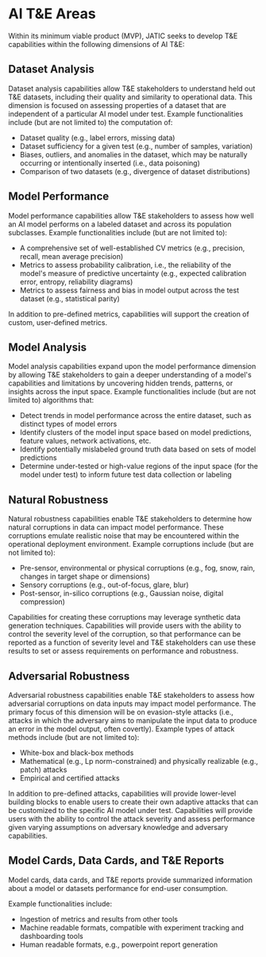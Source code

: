 # AI T&E Areas

<!--This section is probably no longer needed. This description should now be fulfilled by the documentation of the particular tools-->

Within its minimum viable product (MVP), JATIC seeks to develop T&E capabilities within the following dimensions of AI T&E:

## Dataset Analysis

Dataset analysis capabilities allow T&E stakeholders to understand held out T&E datasets, including their quality and similarity to operational data. This dimension is focused on assessing properties of a dataset that are independent of a particular AI model under test. Example functionalities include (but are not limited to) the computation of:

- Dataset quality (e.g., label errors, missing data)
- Dataset sufficiency for a given test (e.g., number of samples, variation)
- Biases, outliers, and anomalies in the dataset, which may be naturally occurring or intentionally inserted (i.e., data poisoning)
- Comparison of two datasets (e.g., divergence of dataset distributions)

## Model Performance

Model performance capabilities allow T&E stakeholders to assess how well an AI model performs on a labeled dataset and across its population subclasses. Example functionalities include (but are not limited to):

- A comprehensive set of well-established CV metrics (e.g., precision, recall, mean average precision)
- Metrics to assess probability calibration, i.e., the reliability of the model's measure of predictive uncertainty (e.g., expected calibration error, entropy, reliability diagrams)
- Metrics to assess fairness and bias in model output across the test dataset (e.g., statistical parity)

In addition to pre-defined metrics, capabilities will support the creation of custom, user-defined metrics.

## Model Analysis

Model analysis capabilities expand upon the model performance dimension by allowing T&E stakeholders to gain a deeper understanding of a model's capabilities and limitations by uncovering hidden trends, patterns, or insights across the input space. Example functionalities include (but are not limited to) algorithms that:

- Detect trends in model performance across the entire dataset, such as distinct types of model errors
- Identify clusters of the model input space based on model predictions, feature values, network activations, etc.
- Identify potentially mislabeled ground truth data based on sets of model predictions
- Determine under-tested or high-value regions of the input space (for the model under test) to inform future test data collection or labeling

## Natural Robustness

Natural robustness capabilities enable T&E stakeholders to determine how natural corruptions in data can impact model performance. These corruptions emulate realistic noise that may be encountered within the operational deployment environment. Example corruptions include (but are not limited to):

- Pre-sensor, environmental or physical corruptions (e.g., fog, snow, rain, changes in target shape or dimensions)
- Sensory corruptions (e.g., out-of-focus, glare, blur)
- Post-sensor, in-silico corruptions (e.g., Gaussian noise, digital compression)

Capabilities for creating these corruptions may leverage synthetic data generation techniques. Capabilities will provide users with the ability to control the severity level of the corruption, so that performance can be reported as a function of severity level and T&E stakeholders can use these results to set or assess requirements on performance and robustness.

## Adversarial Robustness

Adversarial robustness capabilities enable T&E stakeholders to assess how adversarial corruptions on data inputs may impact model performance. The primary focus of this dimension will be on evasion-style attacks (i.e., attacks in which the adversary aims to manipulate the input data to produce an error in the model output, often covertly). Example types of attack methods include (but are not limited to):

- White-box and black-box methods
- Mathematical (e.g., Lp norm-constrained) and physically realizable (e.g., patch) attacks
- Empirical and certified attacks

In addition to pre-defined attacks, capabilities will provide lower-level building blocks to enable users to create their own adaptive attacks that can be customized to the specific AI model under test. Capabilities will provide users with the ability to control the attack severity and assess performance given varying assumptions on adversary knowledge and adversary capabilities.

## Model Cards, Data Cards, and T&E Reports

Model cards, data cards, and T&E reports provide summarized information about a model or datasets performance for end-user consumption. 

Example functionalities include:

- Ingestion of metrics and results from other tools
- Machine readable formats, compatible with experiment tracking and dashboarding tools
- Human readable formats, e.g., powerpoint report generation
